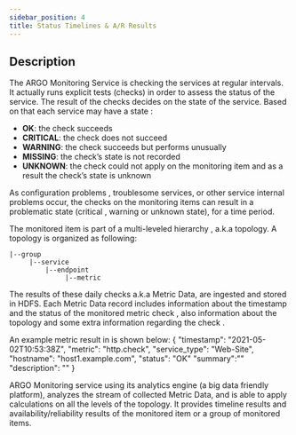 ```yaml
---
sidebar_position: 4
title: Status Timelines & A/R Results 
---
```


## Description 

The ARGO Monitoring Service is checking the services at regular intervals. It actually runs  explicit tests (checks) in order to assess the status of the service. The result of the checks decides on the state of the service. 
Based on that each service may have a state :

 - **OK**: the check succeeds
 - **CRITICAL**: the check does not  succeed
 - **WARNING**: the check succeeds but  performs unusually
 - **MISSING**: the check’s state is not recorded
 - **UNKNOWN**: the check could not apply on the monitoring item and as a result the check’s state is unknown
 
As configuration problems , troublesome services, or other service internal problems occur, the checks on the monitoring items can result in a problematic state (critical , warning or unknown state), for a time period. 

The monitored item is part of a multi-leveled hierarchy , a.k.a topology. A topology is organized as following:  
```
|--group         
     |--service
         |--endpoint
	          |--metric
```
The results of these daily checks a.k.a Metric Data, are ingested and stored in HDFS. Each Metric Data record includes information about the timestamp and the status of the monitored metric check ,  also information about the topology  and some extra information regarding the check .

An example metric result in is shown below:
{
  "timestamp": "2021-05-02T10:53:38Z",
  "metric": "http.check",
  "service_type": "Web-Site",
  "hostname": "host1.example.com",
  "status": "OK"
  "summary":""
  "description": ""
}

ARGO Monitoring service using its analytics engine (a big data friendly platform), analyzes the stream of collected Metric Data, and is able to apply calculations on all the levels of the topology. It provides timeline results and availability/reliability results of the monitored item or a group of monitored items. 
